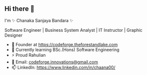 ## Hi there 👋

I'm ✨ Chanaka Sanjaya Bandara ✨

Software Engineer | Business System Analyst | IT Instructor | Graphic Designer 

- 🔭 Founder at https://codeforge.theforestandlake.com
- 🌱 Currently learning BSc.(Hons) Software Engineering
- ⚡ Proud Rahulian
- 💬 Email: codeforge.innovations@gmail.com
- 📫 LinkedIn: https://www.linkedin.com/in/chaana00/
